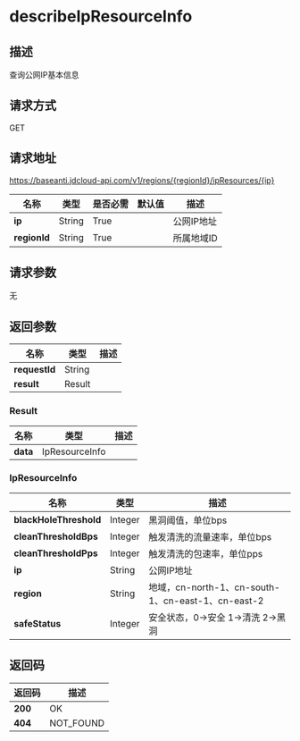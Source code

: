 # describeIpResourceInfo


## 描述
查询公网IP基本信息

## 请求方式
GET

## 请求地址
https://baseanti.jdcloud-api.com/v1/regions/{regionId}/ipResources/{ip}

|名称|类型|是否必需|默认值|描述|
|---|---|---|---|---|
|**ip**|String|True||公网IP地址|
|**regionId**|String|True||所属地域ID|

## 请求参数
无


## 返回参数
|名称|类型|描述|
|---|---|---|
|**requestId**|String||
|**result**|Result||


### <a name="Result">Result</a>
|名称|类型|描述|
|---|---|---|
|**data**|IpResourceInfo||
### <a name="IpResourceInfo">IpResourceInfo</a>
|名称|类型|描述|
|---|---|---|
|**blackHoleThreshold**|Integer|黑洞阈值，单位bps|
|**cleanThresholdBps**|Integer|触发清洗的流量速率，单位bps|
|**cleanThresholdPps**|Integer|触发清洗的包速率，单位pps|
|**ip**|String|公网IP地址|
|**region**|String|地域，cn-north-1、cn-south-1、cn-east-1、cn-east-2|
|**safeStatus**|Integer|安全状态，0->安全 1->清洗 2->黑洞|

## 返回码
|返回码|描述|
|---|---|
|**200**|OK|
|**404**|NOT_FOUND|
